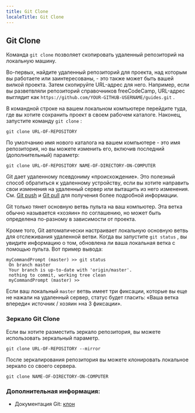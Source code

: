 ```yaml
---
title: Git Clone
localeTitle: Git Clone
---
```

## Git Clone

Команда `git clone` позволяет скопировать удаленный репозиторий на локальную машину.

Во-первых, найдите удаленный репозиторий для проекта, над которым вы работаете или заинтересованы, - это также может быть вашей вилкой проекта. Затем скопируйте URL-адрес для него. Например, если вы разветвляли репозиторий справочников freeCodeCamp, URL-адрес выглядит как `https://github.com/YOUR-GITHUB-USERNAME/guides.git` .

В командной строке на вашем локальном компьютере перейдите туда, где вы хотите сохранить проект в своем рабочем каталоге. Наконец, запустите команду `git clone` :

```shell
git clone URL-OF-REPOSITORY 
```

По умолчанию имя нового каталога на вашем компьютере - это имя репозитория, но вы можете изменить его, включив последний (дополнительный) параметр:

```shell
git clone URL-OF-REPOSITORY NAME-OF-DIRECTORY-ON-COMPUTER 
```

Git дает удаленному псевдониму «происхождение». Это полезный способ обратиться к удаленному устройству, если вы хотите направить свои изменения на удаленный сервер или вытащить из него изменения. См. [Git push](https://guide.freecodecamp.org/git/git-push/) и [Git pull](https://guide.freecodecamp.org/git/git-pull/) для получения более подробной информации.

Git только тянет основную ветвь пульта на ваш компьютер. Эта ветка обычно называется «хозяин» по соглашению, но может быть определена по-разному в зависимости от проекта.

Кроме того, Git автоматически настраивает локальную основную ветвь для отслеживания удаленной ветви. Когда вы запустите `git status` , вы увидите информацию о том, обновлена ​​ли ваша локальная ветка с помощью пульта. Вот пример вывода:

```shell
myCommandPrompt (master) >> git status 
 On branch master 
 Your branch is up-to-date with 'origin/master'. 
 nothing to commit, working tree clean 
 myCommandPrompt (master) >> 
```

Если ваш локальный `master` ветвь имеет три фиксации, которые вы еще не нажали на удаленный сервер, статус будет гласить: «Ваша ветка впереди« источник / хозяин »на 3 фиксации».

### Зеркало Git Clone

Если вы хотите разместить зеркало репозитория, вы можете использовать зеркальный параметр.

```shell
git clone URL-OF-REPOSITORY --mirror 
```

После зеркалирования репозитория вы можете клонировать локальное зеркало со своего сервера.

```shell
git clone NAME-OF-DIRECTORY-ON-COMPUTER 
```

### Дополнительная информация:

*   Документация Git: [клон](https://git-scm.com/docs/git-clone)